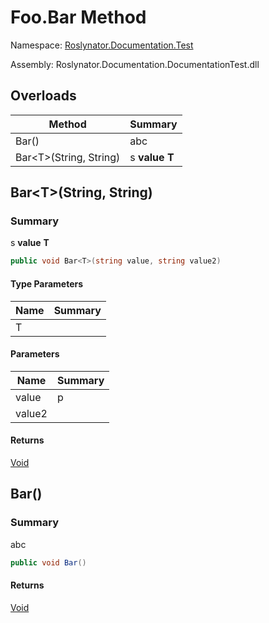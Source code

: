# Foo\.Bar Method

Namespace: [Roslynator.Documentation.Test](../../README.md)

Assembly: Roslynator\.Documentation\.DocumentationTest\.dll

## Overloads

| Method | Summary |
| ------ | ------- |
| Bar\(\) | abc |
| Bar\<T>\(String, String\) | s **value** **T** |

## Bar\<T>\(String, String\)

### Summary

s **value** **T**

```csharp
public void Bar<T>(string value, string value2)
```

#### Type Parameters

| Name | Summary |
| ---- | ------- |
| T | |

#### Parameters

| Name | Summary |
| ---- | ------- |
| value | p |
| value2 | |

#### Returns

[Void](https://docs.microsoft.com/en-us/dotnet/api/system.void)

## Bar\(\)

### Summary

abc

```csharp
public void Bar()
```

#### Returns

[Void](https://docs.microsoft.com/en-us/dotnet/api/system.void)

